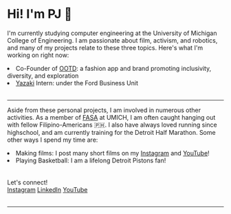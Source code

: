 <h1>Hi! I'm PJ 👋</h1>
<p>I'm currently studying computer engineering at the University of Michigan College of Engineering. I am passionate about film, activism, and robotics, and many of my projects relate to these three topics. Here's what I'm working on right now:</p>
<li>Co-Founder of <a href="https://www.instagram.com/ootdfashn/">OOTD</a>: a fashion app and brand promoting inclusivity, diversity, and exploration</li>
<li><a href="https://www.linkedin.com/company/yazaki-north-america/posts/?feedView=all">Yazaki</a> Intern: under the Ford Business Unit</li>
<br>
<hr>
<p>Aside from these personal projects, I am involved in numerous other activities. As a member of <a href="https://www.instagram.com/fasa_umich/">FASA</a> at UMICH, I am often caught hanging out with fellow Filipino-Americans 🇵🇭. I also have always loved running since highschool, and am currently training for the Detroit Half Marathon. Some other ways I spend my time are:</p>
<li>Making films: I post many short films on my <a href="https://www.instagram.com/pj.k1m/">Instagram</a> and <a href="https://www.youtube.com/@pjkim61">YouTube</a>!</li>
<li>Playing Basketball: I am a lifelong Detroit Pistons fan!</li>
<br>
<br>
Let's connect!<br>
<a href="https://www.instagram.com/pj.k1m/">Instagram</a>  <a href="https://www.linkedin.com/in/pjk1m/">LinkedIn</a>  <a href="https://www.youtube.com/@pjkim61">YouTube</a><br>
<br>
<hr>
